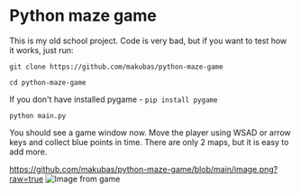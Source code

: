 # Python maze game

This is my old school project. Code is very bad, but if you want to test how it works, just run:

`git clone https://github.com/makubas/python-maze-game`

`cd python-maze-game`

If you don't have installed pygame - `pip install pygame`

`python main.py`

You should see a game window now. Move the player using WSAD or arrow keys and collect blue points in time.
There are only 2 maps, but it is easy to add more.

https://github.com/makubas/python-maze-game/blob/main/image.png?raw=true
![Image from game](https://github.com/makubas/python-maze-game/blob/main/image.png?raw=true)